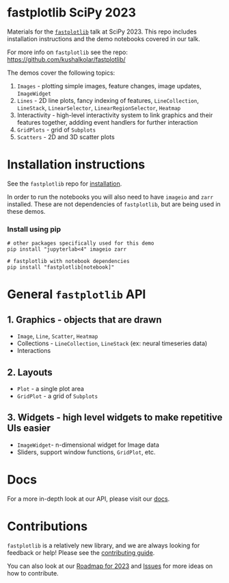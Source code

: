 # fastplotlib SciPy 2023

Materials for the [`fastplotlib`](https://github.com/kushalkolar/fastplotlib/) talk at SciPy 2023. This repo includes installation instructions and the demo notebooks covered in our talk. 

For more info on `fastplotlib` see the repo: https://github.com/kushalkolar/fastplotlib/

The demos cover the following topics:
1. `Images` - plotting simple images, feature changes, image updates, `ImageWidget`
2. `Lines` - 2D line plots, fancy indexing of features, `LineCollection`, `LineStack`, `LinearSelector`, `LinearRegionSelector`, `Heatmap`
4. Interactivity - high-level interactivity system to link graphics and their features together, addding event handlers for further interaction
5. `GridPlots` - grid of `Subplots`
6. `Scatters` - 2D and 3D scatter plots

# Installation instructions

See the `fastplotlib` repo for [installation](https://github.com/kushalkolar/fastplotlib#installation). 

In order to run the notebooks you will also need to have `imageio` and `zarr` installed. These are not dependencies of `fastplotlib`, but are being used in these demos.

### Install using pip
```
# other packages specifically used for this demo
pip install "jupyterlab<4" imageio zarr

# fastplotlib with notebook dependencies
pip install "fastplotlib[notebook]"
```

# General `fastplotlib` API
## 1. Graphics - objects that are drawn
- `Image`, `Line`, `Scatter`, `Heatmap`
- Collections - `LineCollection`, `LineStack` (ex: neural timeseries data)
- Interactions
## 2. Layouts
- `Plot` - a single plot area
- `GridPlot` - a grid of `Subplots`
## 3. Widgets - high level widgets to make repetitive UIs easier
- `ImageWidget`- n-dimensional widget for Image data
- Sliders, support window functions, `GridPlot`, etc.

# Docs
For a more in-depth look at our API, please visit our [docs](https://fastplotlib.readthedocs.io/en/).

# Contributions
`fastplotlib` is a relatively new library, and we are always looking for feedback or help! Please see the [contributing guide](https://github.com/kushalkolar/fastplotlib/blob/master/CONTRIBUTING.md). 

You can also look at our [Roadmap for 2023](https://github.com/kushalkolar/fastplotlib/issues/55) and [Issues](https://github.com/kushalkolar/fastplotlib/issues) for more ideas on how to contribute.
